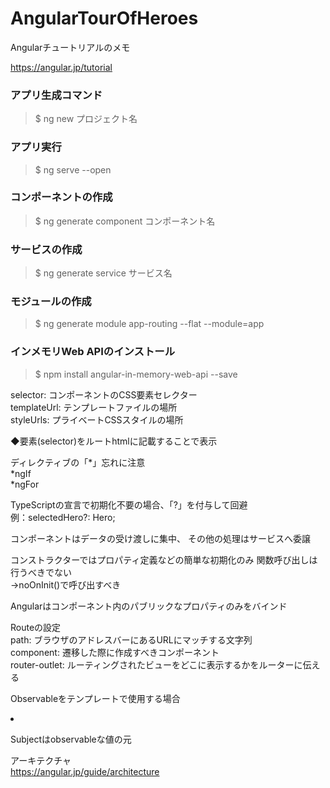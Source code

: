 # AngularTourOfHeroes
Angularチュートリアルのメモ

https://angular.jp/tutorial

### アプリ生成コマンド
> $ ng new プロジェクト名

### アプリ実行
> $ ng serve --open

### コンポーネントの作成
> $ ng generate component コンポーネント名

### サービスの作成
> $ ng generate service サービス名

### モジュールの作成
> $ ng generate module app-routing --flat --module=app

### インメモリWeb APIのインストール
> $ npm install angular-in-memory-web-api --save

selector: コンポーネントのCSS要素セレクター  
templateUrl: テンプレートファイルの場所  
styleUrls: プライベートCSSスタイルの場所

◆要素(selector)をルートhtmlに記載することで表示
<app-heroes></app-heroes>

ディレクティブの「*」忘れに注意  
*ngIf  
*ngFor

TypeScriptの宣言で初期化不要の場合、「?」を付与して回避  
例：selectedHero?: Hero;

コンポーネントはデータの受け渡しに集中、
その他の処理はサービスへ委譲

コンストラクターではプロパティ定義などの簡単な初期化のみ
関数呼び出しは行うべきでない  
→noOnInit()で呼び出すべき

Angularはコンポーネント内のパブリックなプロパティのみをバインド

Routeの設定  
path: ブラウザのアドレスバーにあるURLにマッチする文字列  
component: 遷移した際に作成すべきコンポーネント  
router-outlet: ルーティングされたビューをどこに表示するかをルーターに伝える  

Observableをテンプレートで使用する場合
<li *ngFor="let hero of heroes$ | async" >

Subjectはobservableな値の元

アーキテクチャ  
https://angular.jp/guide/architecture
